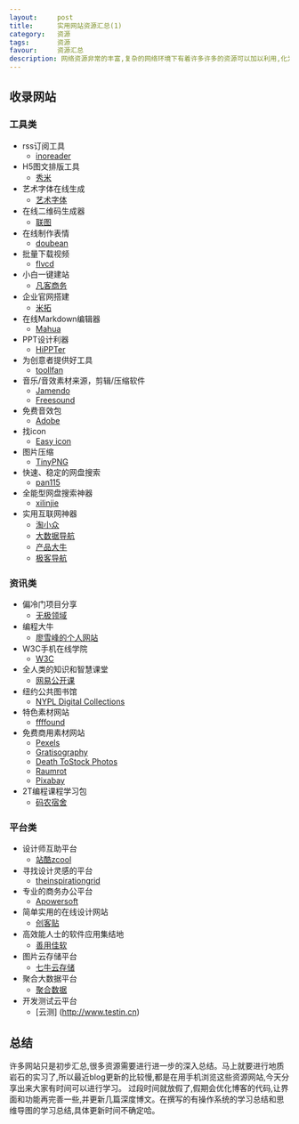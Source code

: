 ```yaml
---
layout:     post
title:      实用网站资源汇总(1)
category:   资源
tags:       资源
favour:     资源汇总
description: 网络资源非常的丰富,复杂的网络环境下有着许多许多的资源可以加以利用,化为自己的神兵利器。此系列总结自己经常使用的网络资源(有所繁杂)
---
```

## 收录网站
### 工具类
* rss订阅工具
  * [inoreader](https://www.inoreader.com/all_articles)
* H5图文排版工具
  * [秀米](https://xiumi.us)
* 艺术字体在线生成
  * [艺术字体](http://www.qt86.com/)
* 在线二维码生成器
  * [联图](http://www.liantu.com/)
* 在线制作表情
  * [doubean](http://www.doubean.com/face/ListWithlmage.aspx)
* 批量下载视频
  * [flvcd](http://www.flvcd.com/)
* 小白一键建站
  * [凡客商务](http://www.faisco.cn/)
* 企业官网搭建
  * [米拓](http://www.metinfo.cn/)
* 在线Markdown编辑器
  * [Mahua](http://mahua.jser.me/)
* PPT设计利器
  * [HiPPTer](http://www.hippter.com/)
* 为创意者提供好工具
  * [toollfan]( http://toolfan.cn)
* 音乐/音效素材来源，剪辑/压缩软件
  * [Jamendo](https://www.jamendo.com/)
  * [Freesound](http://www.freesound.org/)
* 免费音效包
  * [Adobe](http://t.cn/RZ5doVV)
* 找icon
  * [Easy icon](http://www.easyicon.net/)
* 图片压缩
  * [TinyPNG](http://tinypng.com/)
* 快速、稳定的网盘搜索
  * [pan115](http://www.pan115.com/)
* 全能型网盘搜索神器
  * [xilinjie](http://www.xilinjie.com/)
* 实用互联网神器
  * [淘小众](http://taoxiaozhong.com/)
  * [大数据导航](http://hao.199it.com/)
  * [产品大牛](http://www.pmdaniu.com/)
  * [极客导航](http://www.gogeeks.cn)

### 资讯类
* 偏冷门项目分享
  * [无极领域](http://1230.la/)
* 编程大牛
  * [廖雪峰的个人网站](http://www.liaoxuefeng.com/)
* W3C手机在线学院
  * [W3C](https://m.w3cschool.cn/)
* 全人类的知识和智慧课堂
  * [网易公开课](http://open.163.com)
* 纽约公共图书馆
  * [NYPL Digital Collections](http://digitalcollections.nypl.org)
* 特色素材网站
  * [ffffound](http://ffffound.com/)
* 免费商用素材网站
  * [Pexels](http://www.pexels.com/)
  * [Gratisography](http://www.gratisography.com/)
  * [Death ToStock Photos](http://deathtothestockphoto.com/)
  * [Raumrot](http://raumrot.com/)
  * [Pixabay](https://pixabay.com/)
* 2T编程课程学习包
  * [码农宿舍](http://video.biancheng.net/)

### 平台类
* 设计师互助平台
  * [站酷zcool](http://www.zcool.com.cn)
* 寻找设计灵感的平台
  * [theinspirationgrid](www.theinspirationgrid.com/)
* 专业的商务办公平台
  * [Apowersoft](https://www.apowersoft.cn/)
* 简单实用的在线设计网站
  * [创客贴](https://www.chuangkit.com/dc.html)
* 高效能人士的软件应用集结地
  * [善用佳软](https://xbeta.info)
* 图片云存储平台
  * [七牛云存储](http://www.qiniu.com/)
* 聚合大数据平台
  * [聚合数据](http://www.juhe.cn/)
* 开发测试云平台
  * [云测] (http://www.testin.cn)

## 总结
许多网站只是初步汇总,很多资源需要进行进一步的深入总结。马上就要进行地质岩石的实习了,所以最近blog更新的比较慢,都是在用手机浏览这些资源网站,今天分享出来大家有时间可以进行学习。
过段时间就放假了,假期会优化博客的代码,让界面和功能再完善一些,并更新几篇深度博文。在撰写的有操作系统的学习总结和思维导图的学习总结,具体更新时间不确定哈。



